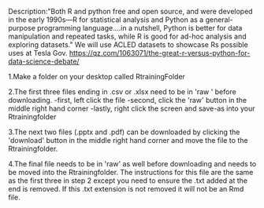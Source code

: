 Description:"Both R and python free and open source, and were developed in the early 1990s—R for statistical analysis and Python as a general-purpose programming language....in a nutshell, Python is better for data manipulation and repeated tasks, while R is good for ad-hoc analysis and exploring datasets." 
We will use ACLED datasets to showcase Rs possible uses at Tesla Gov. 
https://qz.com/1063071/the-great-r-versus-python-for-data-science-debate/

1.Make a folder on your desktop called RtrainingFolder

2.The first three files ending in .csv or .xlsx need to be in 'raw ' before downloading.
-first, left click the file
-second, click the 'raw' button in the middle right hand corner
-lastly, right click the screen and save-as into your Rtrainingfolder

3.The next two files (.pptx and .pdf) can be downloaded by clicking the 'download' button in the middle right hand corner and move the file to the Rtrainingfolder.

4.The final file needs to be in 'raw' as well before downloading and needs to be moved into the Rtrainingfolder. The instructions for this file are the same as the first three in step 2 except you need to ensure the .txt added at the end is removed.
If this .txt extension is not removed it will not be an Rmd file.

